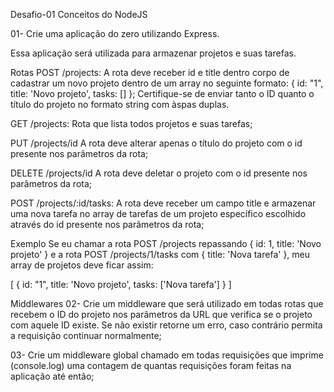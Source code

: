 Desafio-01
Conceitos do NodeJS

01- Crie uma aplicação do zero utilizando Express.

Essa aplicação será utilizada para armazenar projetos e suas tarefas.

Rotas POST /projects: A rota deve receber id e title dentro corpo de cadastrar um novo projeto dentro de um array no seguinte formato: { id: "1", title: 'Novo projeto', tasks: [] }; Certifique-se de enviar tanto o ID quanto o título do projeto no formato string com àspas duplas.

GET /projects: Rota que lista todos projetos e suas tarefas;

PUT /projects/id A rota deve alterar apenas o título do projeto com o id presente nos parâmetros da rota;

DELETE /projects/id A rota deve deletar o projeto com o id presente nos parâmetros da rota;

POST /projects/:id/tasks: A rota deve receber um campo title e armazenar uma nova tarefa no array de tarefas de um projeto específico escolhido através do id presente nos parâmetros da rota;

Exemplo Se eu chamar a rota POST /projects repassando { id: 1, title: 'Novo projeto' } e a rota POST /projects/1/tasks com { title: 'Nova tarefa' }, meu array de projetos deve ficar assim:

[ { id: "1", title: 'Novo projeto', tasks: ['Nova tarefa'] } ]

Middlewares
02- Crie um middleware que será utilizado em todas rotas que recebem o ID do projeto nos parâmetros da URL que verifica se o projeto com aquele ID existe. Se não existir retorne um erro, caso contrário permita a requisição continuar normalmente;

03- Crie um middleware global chamado em todas requisições que imprime (console.log) uma contagem de quantas requisições foram feitas na aplicação até então;